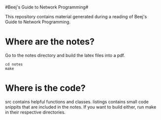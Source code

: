 #Beej's Guide to Network Programming#

This repository contains material generated during a reading of Beej's Guide to Network Programming.


# Where are the notes? #
Go to the notes directory and build the latex files into a pdf.

    cd notes
    make

# Where is the code? #
src contains helpful functions and classes. listings contains small code
snippits that are included in the notes. If you want to build either, run make
in their respective directories.

